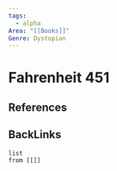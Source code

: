 ```yaml
---
tags:
  - alpha
Area: "[[Books]]"
Genre: Dystopian
---
```

# Fahrenheit 451



## References



## BackLinks

```dataview
list
from [[]]
```

